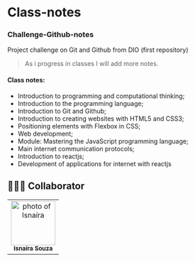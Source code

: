 # Class-notes

### Challenge-Github-notes
Project challenge on Git and Github from DIO (first repository)

>As i progress in classes I will add more notes.



#### Class notes: 

- Introduction to programming and computational thinking;
- Introduction to the programming language;
- Introduction to Git and Github;
- Introduction to creating websites with HTML5 and CSS3;
- Positioning elements with Flexbox in CSS;
- Web development;
- Module: Mastering the JavaScript programming language;
- Main internet communication protocols;
- Introduction to reactjs;
- Development of applications for internet with reactjs


## 🤝👩🏻 Collaborator


<table>
  <tr>
    <td align="center">
      <a href="#">
        <img src="https://avatars.githubusercontent.com/u/95285602?s=400&u=ed631ca82ce931b1f23877b14b677c651db231b6&v=4" width="100px;" alt="photo of Isnaíra"/><br>
        <sub>
          <b>Isnaíra Souza</b>
        </sub>
      </a>
    </td>
    
</table>
